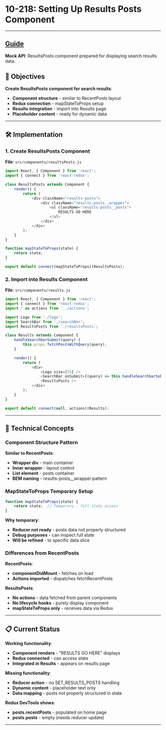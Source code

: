 # 10-218: Setting Up Results Posts Component

---
**[Guide](https://devcamp.com/pt-full-stack-development-javascript-python-react/guide/setting-up-results-posts-component)**
---

**Mock API**: ResultsPosts component prepared for displaying search results data.

## 🎯 Objectives

**Create ResultsPosts component for search results**:
- **Component structure** - similar to RecentPosts layout
- **Redux connection** - mapStateToProps setup
- **Results integration** - import into Results page
- **Placeholder content** - ready for dynamic data

---

## 🛠️ Implementation

### 1. Create ResultsPosts Component

**File**: `src/components/resultsPosts.js`

```javascript
import React, { Component } from 'react';
import { connect } from 'react-redux';

class ResultsPosts extends Component {
    render() {
        return (
            <div className="results-posts">
                <div className="results-posts__wrapper">
                    <ul className="results-posts__posts">
                        RESULTS GO HERE
                    </ul>
                </div>
            </div>
        );
    }
}

function mapStateToProps(state) {
    return state;
}

export default connect(mapStateToProps)(ResultsPosts);
```

### 2. Import into Results Component

**File**: `src/components/results.js`

```javascript
import React, { Component } from 'react';
import { connect } from 'react-redux';
import * as actions from '../actions';

import Logo from './logo';
import SearchBar from './searchBar';
import ResultsPosts from './resultsPosts';

class Results extends Component {
    handleSearchbarSubmit(query) {
        this.props.fetchPostsWithQuery(query);
    }

    render() {
        return (
            <div>
                <Logo size={55} />
                <SearchBar onSubmit={(query) => this.handleSearchbarSubmit(query)} />
                <ResultsPosts />
            </div>
        );
    }
}

export default connect(null, actions)(Results);
```

---

## 📧 Technical Concepts

### Component Structure Pattern

**Similar to RecentPosts**:
- **Wrapper div** - main container
- **Inner wrapper** - layout control
- **List element** - posts container
- **BEM naming** - results-posts__wrapper pattern

### MapStateToProps Temporary Setup

```javascript
function mapStateToProps(state) {
    return state;  // Temporary - full state access
}
```

**Why temporary**:
- **Reducer not ready** - posts data not properly structured
- **Debug purposes** - can inspect full state
- **Will be refined** - to specific data slice

### Differences from RecentPosts

**RecentPosts**:
- **componentDidMount** - fetches on load
- **Actions imported** - dispatches fetchRecentPosts

**ResultsPosts**:
- **No actions** - data fetched from parent components
- **No lifecycle hooks** - purely display component
- **mapStateToProps only** - receives data via Redux

---

## 📋 Current Status

**Working functionality**:
- **Component renders** - "RESULTS GO HERE" displays
- **Redux connected** - can access state
- **Integrated in Results** - appears on results page

**Missing functionality**:
- **Reducer action** - no SET_RESULTS_POSTS handling
- **Dynamic content** - placeholder text only
- **Data mapping** - posts not properly structured in state

**Redux DevTools shows**:
- **posts.recentPosts** - populated on home page
- **posts.posts** - empty (needs reducer update)

---

